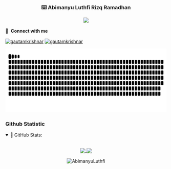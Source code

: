 ###
<!-- markdownlint-disable MD033 MD041 -->
<p align="center">
  <h3 align="center">⌨️ Abimanyu Luthfi Rizq Ramadhan</h3>
</p>

<p align="center">
  <img src="https://readme-typing-svg.demolab.com/?lines=Junior+Full-Stack+Web+Developer!;&font=Fira%20Code&center=true&width=380&height=50&duration=4000&pause=1000">
</p>
<!-- markdownlint-enable MD033 -->

🔗 &nbsp;**Connect with me**
<p align="left">
<a href="https://www.linkedin.com/in/abimanyu-luthfi-rizq-ramadhan-/" target="blank"><img align="center" src="https://raw.githubusercontent.com/rahuldkjain/github-profile-readme-generator/master/src/images/icons/Social/linked-in-alt.svg" alt="gautamkrishnar" height="30" width="40" /></a>
<a href="https://www.instagram.com/abimanyuluthfi25/" target="blank"><img align="center" src="https://raw.githubusercontent.com/rahuldkjain/github-profile-readme-generator/master/src/images/icons/Social/instagram.svg" alt="gautamkrishnar" height="30" width="40" /></a>

<div>
  <img  height="200em" src="https://github.com/1999AZZAR/1999AZZAR/blob/main/resources/img/grid-snake.svg"
       alt="snake" /></a>
</div>

### Github Statistic
<details open="">
<summary>
 📔 GitHub Stats:
</summary>
<br>
<p align="center">
  <a href="https://github.com/AbimanyuLuthfi">
    <img align="center"  height="175px" src="https://github-readme-stats.vercel.app/api?username=AbimanyuLuthfi&show_icons=true&hide_border=true&title_color=94b4a4&amp&icon_color=FFFFFF&amp&text_color=FFFFFF&amp&bg_color=000000&count_private=true&include_all_commits=true"/>
  </a>
  <a href="https://github.com/AbimanyuLuthfi">
    <img align="center" height="175px"  src="https://github-readme-stats.vercel.app/api/top-langs/?username=AbimanyuLuthfi&text_color=FFFFFF&bg_color=000000&title_color=94b4a4&langs_count=15&layout=compact&hide_border=true" />
  </a>
</p>
  <p align="center"><img align="center" src="https://github-readme-streak-stats.herokuapp.com/?user=AbimanyuLuthfi&text_color=FFFFFF&bg_color=000000&title_color=94b4a4&langs_count=15&layout=compact&hide_border=true" alt="AbimanyuLuthfi" /></p>
</details>
<!--
**AbimanyuLuthfi/AbimanyuLuthfi** is a ✨ _special_ ✨ repository because its `README.md` (this file) appears on your GitHub profile.

Here are some ideas to get you started:

- 🔭 I’m currently working on ...
- 🌱 I’m currently learning ...
- 👯 I’m looking to collaborate on ...
- 🤔 I’m looking for help with ...
- 💬 Ask me about ...
- 📫 How to reach me: ...
- 😄 Pronouns: ...
- ⚡ Fun fact: ...
-->
